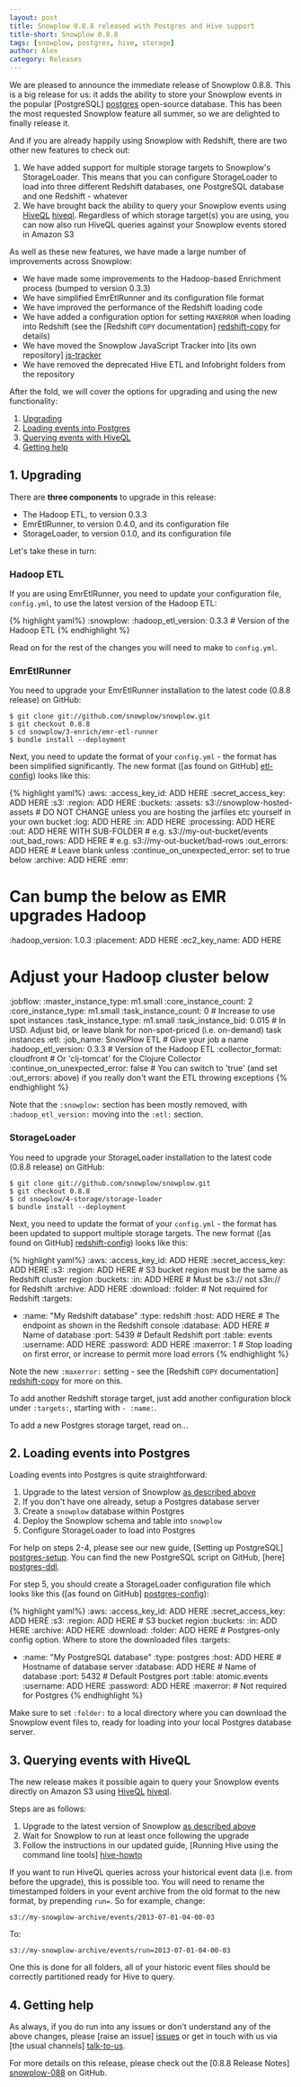 ```yaml
---
layout: post
title: Snowplow 0.8.8 released with Postgres and Hive support
title-short: Snowplow 0.8.8
tags: [snowplow, postgres, hive, storage]
author: Alex
category: Releases
---
```


We are pleased to announce the immediate release of Snowplow 0.8.8. This is a big release for us: it adds the ability to store your Snowplow events in the popular [PostgreSQL] [postgres] open-source database. This has been the most requested Snowplow feature all summer, so we are delighted to finally release it.

And if you are already happily using Snowplow with Redshift, there are two other new features to check out:

1. We have added support for multiple storage targets to Snowplow's StorageLoader. This means that you can configure StorageLoader to load into three different Redshift databases, one PostgreSQL database and one Redshift - whatever
2. We have brought back the ability to query your Snowplow events using [HiveQL] [hiveql]. Regardless of which storage target(s) you are using, you can now also run HiveQL queries against your Snowplow events stored in Amazon S3

As well as these new features, we have made a large number of improvements across Snowplow:

* We have made some improvements to the Hadoop-based Enrichment process (bumped to version 0.3.3)
* We have simplified EmrEtlRunner and its configuration file format
* We have improved the performance of the Redshift loading code
* We have added a configuration option for setting `MAXERROR` when loading into Redshift (see the [Redshift `COPY` documentation] [redshift-copy] for details)
* We have moved the Snowplow JavaScript Tracker into [its own repository] [js-tracker]
* We have removed the deprecated Hive ETL and Infobright folders from the repository

After the fold, we will cover the options for upgrading and using the new functionality:

1. [Upgrading](/blog/2013/08/05/snowplow-0.8.8-released-with-postgres-and-hive-support#upgrading)
2. [Loading events into Postgres](/blog/2013/08/05/snowplow-0.8.8-released-with-postgres-and-hive-support#postgres)
3. [Querying events with HiveQL](/blog/2013/08/05/snowplow-0.8.8-released-with-postgres-and-hive-support#hiveql)
4. [Getting help](/blog/2013/08/05/snowplow-0.8.8-released-with-postgres-and-hive-support#help)

<!--more-->

<h2><a name="upgrading">1. Upgrading</a></h2>

There are **three components** to upgrade in this release:

* The Hadoop ETL, to version 0.3.3
* EmrEtlRunner, to version 0.4.0, and its configuration file
* StorageLoader, to version 0.1.0, and its configuration file

Let's take these in turn:

### Hadoop ETL

If you are using EmrEtlRunner, you need to update your configuration file, `config.yml`, to use the latest version of the Hadoop ETL:

{% highlight yaml%}
:snowplow:
  :hadoop_etl_version: 0.3.3 # Version of the Hadoop ETL
{% endhighlight %}

Read on for the rest of the changes you will need to make to `config.yml`.

### EmrEtlRunner

You need to upgrade your EmrEtlRunner installation to the latest code (0.8.8 release) on GitHub:

    $ git clone git://github.com/snowplow/snowplow.git
    $ git checkout 0.8.8
    $ cd snowplow/3-enrich/emr-etl-runner
    $ bundle install --deployment

Next, you need to update the format of your `config.yml` - the format has been simplified significantly. The new format ([as found on GitHub] [etl-config]) looks like this:

{% highlight yaml%}
:aws:
  :access_key_id: ADD HERE
  :secret_access_key: ADD HERE
:s3:
  :region: ADD HERE
  :buckets:
    :assets: s3://snowplow-hosted-assets # DO NOT CHANGE unless you are hosting the jarfiles etc yourself in your own bucket
    :log: ADD HERE
    :in: ADD HERE
    :processing: ADD HERE
    :out: ADD HERE WITH SUB-FOLDER # e.g. s3://my-out-bucket/events
    :out_bad_rows: ADD HERE        # e.g. s3://my-out-bucket/bad-rows
    :out_errors: ADD HERE # Leave blank unless :continue_on_unexpected_error: set to true below
    :archive: ADD HERE
:emr:
  # Can bump the below as EMR upgrades Hadoop
  :hadoop_version: 1.0.3
  :placement: ADD HERE
  :ec2_key_name: ADD HERE
  # Adjust your Hadoop cluster below
  :jobflow:
    :master_instance_type: m1.small
    :core_instance_count: 2
    :core_instance_type: m1.small
    :task_instance_count: 0 # Increase to use spot instances
    :task_instance_type: m1.small
    :task_instance_bid: 0.015 # In USD. Adjust bid, or leave blank for non-spot-priced (i.e. on-demand) task instances
:etl:
  :job_name: SnowPlow ETL # Give your job a name
  :hadoop_etl_version: 0.3.3 # Version of the Hadoop ETL
  :collector_format: cloudfront # Or 'clj-tomcat' for the Clojure Collector
  :continue_on_unexpected_error: false # You can switch to 'true' (and set :out_errors: above) if you really don't want the ETL throwing exceptions
{% endhighlight %}

Note that the `:snowplow:` section has been mostly removed, with `:hadoop_etl_version:` moving into the `:etl:` section.

### StorageLoader

You need to upgrade your StorageLoader installation to the latest code (0.8.8 release) on GitHub:

    $ git clone git://github.com/snowplow/snowplow.git
    $ git checkout 0.8.8
    $ cd snowplow/4-storage/storage-loader
    $ bundle install --deployment

Next, you need to update the format of your `config.yml` - the format has been updated to support multiple storage targets. The new format ([as found on GitHub] [redshift-config]) looks like this:

{% highlight yaml%}
:aws:
  :access_key_id: ADD HERE
  :secret_access_key: ADD HERE
:s3:
  :region: ADD HERE # S3 bucket region must be the same as Redshift cluster region
  :buckets:
    :in: ADD HERE # Must be s3:// not s3n:// for Redshift
    :archive: ADD HERE
:download:
  :folder: # Not required for Redshift
:targets:
  - :name: "My Redshift database"
    :type: redshift
    :host: ADD HERE # The endpoint as shown in the Redshift console
    :database: ADD HERE # Name of database
    :port: 5439 # Default Redshift port
    :table: events
    :username: ADD HERE
    :password: ADD HERE
    :maxerror: 1 # Stop loading on first error, or increase to permit more load errors
{% endhighlight %}

Note the new `:maxerror:` setting - see the [Redshift `COPY` documentation] [redshift-copy] for more on this.

To add another Redshift storage target, just add another configuration block under `:targets:`, starting with `- :name:`.

To add a new Postgres storage target, read on...

<h2><a name="postgres">2. Loading events into Postgres</a></h2>

Loading events into Postgres is quite straightforward:

1. Upgrade to the latest version of Snowplow [as described above](#upgrading)
2. If you don't have one already, setup a Postgres database server
3. Create a `snowplow` database within Postgres
4. Deploy the Snowplow schema and table into `snowplow`
5. Configure StorageLoader to load into Postgres

For help on steps 2-4, please see our new guide, [Setting up PostgreSQL] [postgres-setup]. You can find the new PostgreSQL script on GitHub, [here] [postgres-ddl].

For step 5, you should create a StorageLoader configuration file which looks like this ([as found on GitHub] [postgres-config]):

{% highlight yaml%}
:aws:
  :access_key_id: ADD HERE
  :secret_access_key: ADD HERE
:s3:
  :region: ADD HERE # S3 bucket region
  :buckets:
    :in: ADD HERE
    :archive: ADD HERE
:download:
  :folder: ADD HERE # Postgres-only config option. Where to store the downloaded files
:targets:
  - :name: "My PostgreSQL database"
    :type: postgres
    :host: ADD HERE # Hostname of database server
    :database: ADD HERE # Name of database
    :port: 5432 # Default Postgres port
    :table: atomic.events
    :username: ADD HERE
    :password: ADD HERE
    :maxerror: # Not required for Postgres
{% endhighlight %}

Make sure to set `:folder:` to a local directory where you can download the Snowplow event files to, ready for loading into your local Postgres database server.

<h2><a name="hiveql">3. Querying events with HiveQL</a></h2>

The new release makes it possible again to query your Snowplow events directly on Amazon S3 using [HiveQL] [hiveql].

Steps are as follows:

1. Upgrade to the latest version of Snowplow [as described above](#upgrading)
2. Wait for Snowplow to run at least once following the upgrade
3. Follow the instructions in our updated guide, [Running Hive using the command line tools] [hive-howto]

If you want to run HiveQL queries across your historical event data (i.e. from before the upgrade), this is possible too. You will need to rename the timestamped folders in your event archive from the old format to the new format, by prepending `run=`. So for example, change:

    s3://my-snowplow-archive/events/2013-07-01-04-00-03

To:

    s3://my-snowplow-archive/events/run=2013-07-01-04-00-03

One this is done for all folders, all of your historic event files should be correctly partitioned ready for Hive to query.

<h2><a name="help">4. Getting help</a></h2>

As always, if you do run into any issues or don't understand any of the above changes, please [raise an issue] [issues] or get in touch with us via [the usual channels] [talk-to-us].

For more details on this release, please check out the [0.8.8 Release Notes] [snowplow-088] on GitHub.

[postgres]: http://www.postgresql.org/
[hiveql]: http://hive.apache.org/
[js-tracker]: https://github.com/snowplow/snowplow-javascript-tracker

[etl-config]: https://github.com/snowplow/snowplow/blob/master/3-enrich/emr-etl-runner/config/config.yml.sample

[redshift-config]: https://github.com/snowplow/snowplow/blob/master/4-storage/storage-loader/config/redshift.yml.sample
[redshift-copy]: http://docs.aws.amazon.com/redshift/latest/dg/r_COPY.html

[postgres-config]: https://github.com/snowplow/snowplow/blob/master/4-storage/storage-loader/config/postgres.yml.sample
[postgres-setup]: https://github.com/snowplow/snowplow/wiki/Setting-up-PostgreSQL
[postgres-ddl]: https://github.com/snowplow/snowplow/blob/master/4-storage/postgres-storage/sql/table-def.sql

[hive-howto]: https://github.com/snowplow/snowplow/wiki/Running-Hive-using-the-command-line-tools
[hive-ddl]: https://github.com/snowplow/snowplow/blob/master/4-storage/hive-storage/hiveql/table-def.q

[issues]: https://github.com/snowplow/snowplow/issues
[talk-to-us]: https://github.com/snowplow/snowplow/wiki/Talk-to-us
[snowplow-088]: https://github.com/snowplow/snowplow/releases/0.8.8

